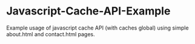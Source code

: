 # Javascript-Cache-API-Example

Example usage of javascript cache API (with caches global) using simple about.html and contact.html pages.
